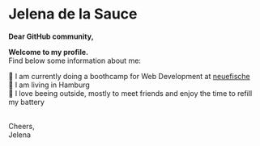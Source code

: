 <h1> Jelena de la Sauce </h1>

<b> Dear GitHub community, 
  <br>
 <p> Welcome to my profile.</b>
  <br> Find below some information about me:</p>

:seedling: I am currently doing a boothcamp for Web Development at <a href="https://www.neuefische.de/">neuefische</a> <br>
:house_with_garden: I am living in Hamburg <br>
:battery: I love beeing outside, mostly to meet friends and enjoy the time to refill my battery <br>

<br>
Cheers, <br>
Jelena
